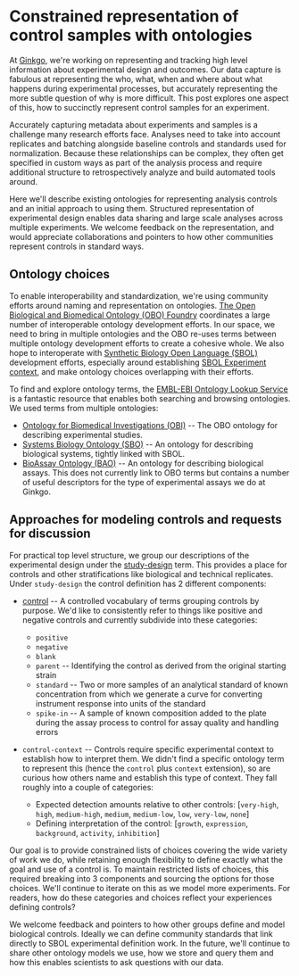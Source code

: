 # Constrained representation of control samples with ontologies

At [Ginkgo](https://www.ginkgobioworks.com/), we're working on
representing and tracking high level information about experimental design and
outcomes. Our data capture is fabulous at representing the who, what, when and
where about what happens during experimental processes, but accurately
representing the more subtle question of why is more difficult. This post explores one
aspect of this, how to succinctly represent control samples for an experiment.

Accurately capturing metadata about experiments and samples is a challenge many
research efforts face. Analyses need to take into account replicates and batching
alongside baseline controls and standards used for normalization. Because these
relationships can be complex, they often get specified in custom ways as part of
the analysis process and require additional structure to retrospectively
analyze and build automated tools around.

Here we'll describe existing ontologies for representing analysis controls and
an initial approach to using them. Structured representation of experimental
design enables data sharing and large scale analyses across multiple
experiments. We welcome feedback on the representation, and would appreciate
collaborations and pointers to how other communities represent controls in
standard ways.

## Ontology choices

To enable interoperability and standardization, we're using community efforts around
naming and representation on ontologies.
[The Open Biological and Biomedical Ontology (OBO) Foundry](http://www.obofoundry.org/)
coordinates a large number of interoperable ontology development efforts. In our
space, we need to bring in multiple ontologies and the OBO
re-uses terms between multiple ontology development efforts to create a cohesive
whole. We also hope to interoperate with [Synthetic Biology Open Language (SBOL)](http://sbolstandard.org/)
development efforts, especially around establishing [SBOL Experiment context](https://github.com/SynBioDex/SEPs/blob/master/sep_024.md), 
and make ontology choices overlapping with their efforts.

To find and explore ontology terms, the [EMBL-EBI Ontology Lookup Service](https://www.ebi.ac.uk/ols/index)
is a fantastic resource that enables both searching and browsing ontologies. We
used terms from multiple ontologies:

- [Ontology for Biomedical Investigations (OBI)](http://obi-ontology.org/) --
  The OBO ontology for describing experimental studies.
- [Systems Biology Ontology (SBO)](http://www.ebi.ac.uk/sbo/main/) -- An
  ontology for describing biological systems, tightly linked with SBOL.
- [BioAssay Ontology (BAO)](http://bioassayontology.org/) -- An ontology for
  describing biological assays. This does not currently link to OBO terms but
  contains a number of useful descriptors for the type of experimental assays we
  do at Ginkgo.

## Approaches for modeling controls and requests for discussion

For practical top level structure, we group our descriptions of the experimental
design under the
[study-design](https://www.ebi.ac.uk/ols/ontologies/obi/terms?iri=http%3A%2F%2Fpurl.obolibrary.org%2Fobo%2FOBI_0500000)
term. This provides a place for controls and other stratifications like
biological and technical replicates. Under `study-design` the
control definition has 2 different components:

- [control](https://www.ebi.ac.uk/ols/ontologies/bao/terms?iri=http%3A%2F%2Fwww.bioassayontology.org%2Fbao%23BAO_0000072)
  -- A controlled vocabulary of terms grouping controls by purpose. We'd
  like to consistently refer to things like positive and negative controls and
  currently subdivide into these categories:

   - `positive`
   - `negative`
   - `blank`
   - `parent` -- Identifying the control as derived from the original starting strain
   - `standard` -- Two or more samples of an analytical standard of known
     concentration from which we generate a curve for converting instrument
     response into units of the standard
   - `spike-in` -- A sample of known composition added to the plate during the
     assay process to control for assay quality and handling errors

- `control-context` -- Controls require specific experimental context to
  establish how to interpret them. We didn't find a specific ontology term to
  represent this (hence the `control` plus `context` extension), so are
  curious how others name and establish this type of context. They fall roughly
  into a couple of categories:

  - Expected detection amounts relative to other controls: [`very-high`, `high`,
    `medium-high`, `medium`, `medium-low`, `low`, `very-low`, `none`] 
  - Defining interpretation of the control: [`growth`, `expression`, `background`, `activity`, `inhibition`]

Our goal is to provide constrained lists of choices covering the wide variety
of work we do, while retaining enough flexibility to define exactly what the
goal and use of a control is. To maintain restricted lists of choices, this required
breaking into 3 components and sourcing the options for those choices.
We'll continue to iterate on this as we model more experiments. For readers, how 
do these categories and choices reflect your experiences defining controls?

We welcome feedback and pointers to how other groups define and model biological
controls. Ideally we can define community standards that link directly to SBOL
experimental definition work. In the future, we'll continue to share
other ontology models we use, how we store and query them and how this enables
scientists to ask questions with our data.

